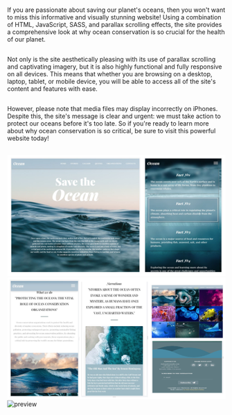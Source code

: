 ####
If you are passionate about saving our planet's oceans, then you won't want to miss this informative and visually stunning website! Using a combination of HTML, JavaScript, SASS, and parallax scrolling effects, the site provides a comprehensive look at why ocean conservation is so crucial for the health of our planet.
##
Not only is the site aesthetically pleasing with its use of parallax scrolling and captivating imagery, but it is also highly functional and fully responsive on all devices. This means that whether you are browsing on a desktop, laptop, tablet, or mobile device, you will be able to access all of the site's content and features with ease.
##
However, please note that media files may display incorrectly on iPhones. Despite this, the site's message is clear and urgent: we must take action to protect our oceans before it's too late. So if you're ready to learn more about why ocean conservation is so critical, be sure to visit this powerful website today!
##
![preview](https://github.com/Inna-Mykytiuk/Ocean/blob/main/src/11.jpg)
![preview](https://github.com/Inna-Mykytiuk/Ocean/blob/main/src/22.jpg)
![preview](https://github.com/Inna-Mykytiuk/Ocean/blob/main/src/3.jpg)
####

